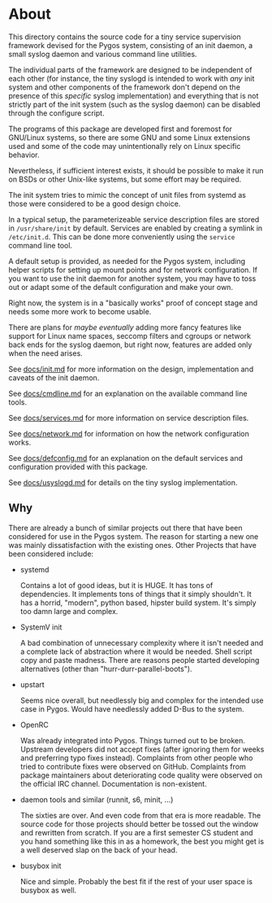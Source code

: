 # About

This directory contains the source code for a tiny service supervision
framework devised for the Pygos system, consisting of an init daemon,
a small syslog daemon and various command line utilities.

The individual parts of the framework are designed to be independent of
each other (for instance, the tiny syslogd is intended to work with *any*
init system and other components of the framework don't depend on the presence
of this *specific* syslog implementation) and everything that is not strictly
part of the init system (such as the syslog daemon) can be disabled through
the configure script.


The programs of this package are developed first and foremost for GNU/Linux
systems, so there are some GNU and some Linux extensions used and some of the
code may unintentionally rely on Linux specific behavior.

Nevertheless, if sufficient interest exists, it should be possible to make it
run on BSDs or other Unix-like systems, but some effort may be required.


The init system tries to mimic the concept of unit files from systemd as those
were considered to be a good design choice.

In a typical setup, the parameterizeable service description files are stored
in `/usr/share/init` by default. Services are enabled by creating a symlink
in `/etc/init.d`. This can be done more conveniently using the `service`
command line tool.


A default setup is provided, as needed for the Pygos system, including helper
scripts for setting up mount points and for network configuration. If you want
to use the init daemon for another system, you may have to toss out or adapt
some of the default configuration and make your own.


Right now, the system is in a "basically works" proof of concept stage and
needs some more work to become usable.

There are plans for *maybe* *eventually* adding more fancy features like
support for Linux name spaces, seccomp filters and cgroups or network
back ends for the syslog daemon, but right now, features are added only
when the need arises.


See [docs/init.md](docs/init.md) for more information on the design,
implementation and caveats of the init daemon.

See [docs/cmdline.md](docs/cmdline.md) for an explanation on the available
command line tools.

See [docs/services.md](docs/services.md) for more information on service
description files.

See [docs/network.md](docs/network.md) for information on how the network
configuration works.

See [docs/defconfig.md](docs/defconfig.md) for an explanation on the default
services and configuration provided with this package.

See [docs/usyslogd.md](docs/usyslogd.md) for details on the tiny syslog
implementation.


## Why

There are already a bunch of similar projects out there that have been
considered for use in the Pygos system. The reason for starting a new
one was mainly dissatisfaction with the existing ones. Other Projects
that have been considered include:

- systemd

    Contains a lot of good ideas, but it is HUGE. It has tons of
    dependencies. It implements tons of things that it simply shouldn't.
    It has a horrid, "modern", python based, hipster build system.
    It's simply too damn large and complex.

- SystemV init

    A bad combination of unnecessary complexity where it isn't needed and a
    complete lack of abstraction where it would be needed. Shell script
    copy and paste madness. There are reasons people started developing
    alternatives (other than "hurr-durr-parallel-boots").

- upstart

    Seems nice overall, but needlessly big and complex for the intended
    use case in Pygos. Would have needlessly added D-Bus to the system.

- OpenRC

    Was already integrated into Pygos. Things turned out to be broken.
    Upstream developers did not accept fixes (after ignoring them for weeks
    and preferring typo fixes instead). Complaints from other people who
    tried to contribute fixes were observed on GitHub. Complaints from
    package maintainers about deteriorating code quality were observed
    on the official IRC channel. Documentation is non-existent.

- daemon tools and similar (runnit, s6, minit, ...)

    The sixties are over. And even code from that era is more readable. The
    source code for those projects should better be tossed out the window and
    rewritten from scratch. If you are a first semester CS student and you
    hand something like this in as a homework, the best you might get is a
    well deserved slap on the back of your head.

- busybox init

    Nice and simple. Probably the best fit if the rest of your user space is
    busybox as well.

